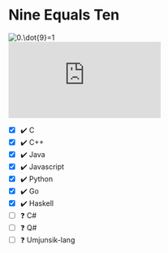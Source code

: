 # Nine Equals Ten

![0.\dot{9}=1](https://latex.codecogs.com/png.latex?0.\dot{9}%3D1)  
![prof.9999999999999999=10000000000000000](https://latex.codecogs.com/png.latex?prof.%5C%2C%209999999999999999%3D10000000000000000)

- [x] ✔️ C
- [x] ✔️ C++
- [x] ✔️ Java
- [x] ✔️ Javascript
- [x] ✔️ Python
- [x] ✔️ Go
- [x] ✔️ Haskell
- [ ] ❓ C#
- [ ] ❓ Q#
- [ ] ❓ Umjunsik-lang